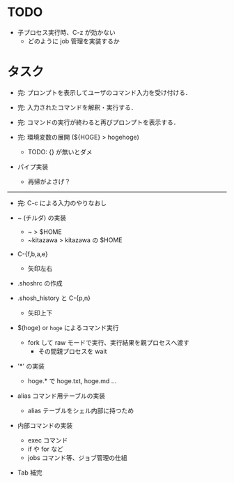 # TODO

- 子プロセス実行時、C-z が効かない
  - どのように job 管理を実装するか

# タスク

- 完: プロンプトを表示してユーザのコマンド入力を受け付ける．

- 完: 入力されたコマンドを解釈・実行する．

- 完: コマンドの実行が終わると再びプロンプトを表示する．

- 完: 環境変数の展開 (${HOGE} > hogehoge)
    - TODO: {} が無いとダメ

- パイプ実装
  - 再帰がよさげ？

---

- 完: C-c による入力のやりなおし

- ~ (チルダ) の実装
  - ~ > $HOME
  - ~kitazawa > kitazawa の $HOME

- C-{f,b,a,e}
  - 矢印左右

- .shoshrc の作成

- .shosh_history と C-{p,n}
  -  矢印上下

- $(hoge) or `hoge` によるコマンド実行
    - fork して raw モードで実行、実行結果を親プロセスへ渡す
      - その間親プロセスを wait

- '*' の実装
  - hoge.* で hoge.txt, hoge.md ...

- alias コマンド用テーブルの実装
  - alias テーブルをシェル内部に持つため

- 内部コマンドの実装
  - exec コマンド
  - if や for など
  - jobs コマンド等、ジョブ管理の仕組

- Tab 補完
